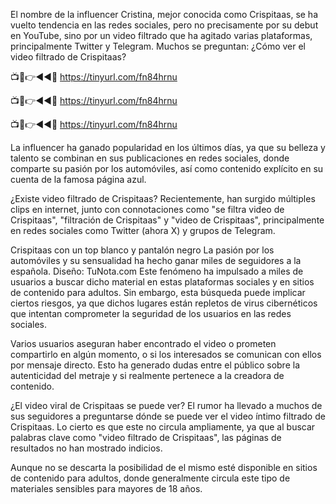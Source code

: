El nombre de la influencer Cristina, mejor conocida como Crispitaas, se ha vuelto tendencia en las redes sociales, pero no precisamente por su debut en YouTube, sino por un video filtrado que ha agitado varias plataformas, principalmente Twitter y Telegram. Muchos se preguntan: ¿Cómo ver el video filtrado de Crispitaas?

📺📱👉◄◄🔴  https://tinyurl.com/fn84hrnu

📺📱👉◄◄🔴  https://tinyurl.com/fn84hrnu

📺📱👉◄◄🔴  https://tinyurl.com/fn84hrnu

La influencer ha ganado popularidad en los últimos días, ya que su belleza y talento se combinan en sus publicaciones en redes sociales, donde comparte su pasión por los automóviles, así como contenido explícito en su cuenta de la famosa página azul.


¿Existe video filtrado de Crispitaas?
Recientemente, han surgido múltiples clips en internet, junto con connotaciones como "se filtra video de Crispitaas", "filtración de Crispitaas" y "video de Crispitaas", principalmente en redes sociales como Twitter (ahora X) y grupos de Telegram.

Crispitaas con un top blanco y pantalón negro 
La pasión por los automóviles y su sensualidad ha hecho ganar miles de seguidores a la española. Diseño: TuNota.com
Este fenómeno ha impulsado a miles de usuarios a buscar dicho material en estas plataformas sociales y en sitios de contenido para adultos. Sin embargo, esta búsqueda puede implicar ciertos riesgos, ya que dichos lugares están repletos de virus cibernéticos que intentan comprometer la seguridad de los usuarios en las redes sociales.

Varios usuarios aseguran haber encontrado el video o prometen compartirlo en algún momento, o si los interesados se comunican con ellos por mensaje directo. Esto ha generado dudas entre el público sobre la autenticidad del metraje y si realmente pertenece a la creadora de contenido.

¿El video viral de Crispitaas se puede ver?
El rumor ha llevado a muchos de sus seguidores a preguntarse dónde se puede ver el video íntimo filtrado de Crispitaas. Lo cierto es que este no circula ampliamente, ya que al buscar palabras clave como "video filtrado de Crispitaas", las páginas de resultados no han mostrado indicios.


Aunque no se descarta la posibilidad de el mismo esté disponible en sitios de contenido para adultos, donde generalmente circula este tipo de materiales sensibles para mayores de 18 años.
